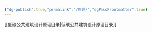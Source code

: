 ```yaml
---
{"dg-publish":true,"permalink":"/原理/","dgPassFrontmatter":true}
---
```

 
[[低碳公共建筑设计原理目录\|低碳公共建筑设计原理目录]]